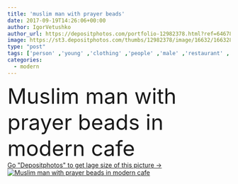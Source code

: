 ```yaml
---
title: 'muslim man with prayer beads'
date: 2017-09-19T14:26:06+00:00
author: IgorVetushko
author_url: https://depositphotos.com/portfolio-12982378.html?ref=64678756
image: https://st3.depositphotos.com/thumbs/12982378/image/16632/166328068/api_thumb_450.jpg?forcejpeg=true
type: "post"
tags: ['person' ,'young' ,'clothing' ,'people' ,'male' ,'restaurant' ,'fashion' ,'traditional' ,'cafe' ,'praying' ,'culture' ,'eastern' ,'attractive' ,'handsome' ,'arab' ,'islam' ,'place' ,'muslim' ,'pray' ,'arabic' ,'Islamic' ,'arabian' ,'ethnic' ,'middle east' ,'prayer beads' ,'muslim man' ]
categories: 
  - modern
---
```

<div aling="center">
            <font size="60"> Muslim man with prayer beads in modern cafe</font>   
</div>
<div>
    <a href='https://st3.depositphotos.com/thumbs/12982378/image/16632/166328068/api_thumb_450.jpg?forcejpeg=true?ref=64678756' target=_blank > Go "Depositphotos" to get lage size of this picture ->
        <img href='https://st3.depositphotos.com/thumbs/12982378/image/16632/166328068/api_thumb_450.jpg?forcejpeg=true?ref=64678756' src='https://st3.depositphotos.com/12982378/16632/i/950/depositphotos_166328068-stock-photo-muslim-man-with-prayer-beads.jpg?forcejpeg=true' alt='Muslim man with prayer beads in modern cafe' >
    </a>
</div>
